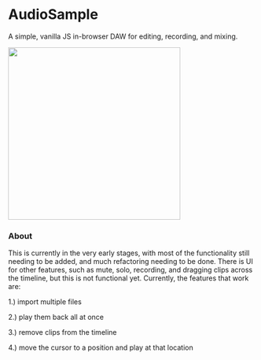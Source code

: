 # AudioSample
A simple, vanilla JS in-browser DAW for editing, recording, and mixing.

<img width=350 src="https://user-images.githubusercontent.com/75324120/174328481-da56c518-84be-450d-9c1a-fb01e26df8b0.png"/>

### About

This is currently in the very early stages, with most of the functionality still needing to be added, and much refactoring needing to be done. There is UI for other features, such as mute, solo, recording, and dragging clips across the timeline, but this is not functional yet.
Currently, the features that work are:

1.) import multiple files

2.) play them back all at once

3.) remove clips from the timeline

4.) move the cursor to a position and play at that location

